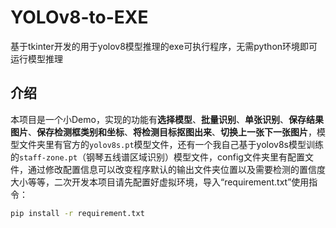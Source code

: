 # YOLOv8-to-EXE

基于tkinter开发的用于yolov8模型推理的exe可执行程序，无需python环境即可运行模型推理

## 介绍

本项目是一个小Demo，实现的功能有**选择模型**、**批量识别**、**单张识别**、**保存结果图片**、**保存检测框类别和坐标**、**将检测目标抠图出来**、**切换上一张下一张图片**，模型文件夹里有官方的`yolov8s.pt`模型文件，还有一个我自己基于yolov8s模型训练的`staff-zone.pt`（钢琴五线谱区域识别）模型文件，config文件夹里有配置文件，通过修改配置信息可以改变程序默认的输出文件夹位置以及需要检测的置信度大小等等，二次开发本项目请先配置好虚拟环境，导入“requirement.txt”使用指令：
```bash
pip install -r requirement.txt
```
